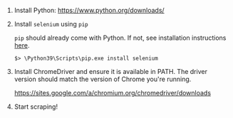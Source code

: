 1. Install Python: https://www.python.org/downloads/

2. Install `selenium` using `pip`

    `pip` should already come with Python. If not, see installation instructions [here](https://pip.pypa.io/en/stable/installation/). 
    
    `$> \Python39\Scripts\pip.exe install selenium`
      
3. Install ChromeDriver and ensure it is available in PATH. The driver version should match the version of Chrome you're running.

    https://sites.google.com/a/chromium.org/chromedriver/downloads
    
4. Start scraping!


  
